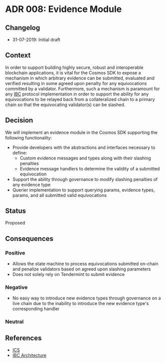 # ADR 008: Evidence Module

## Changelog

- 31-07-2019: Initial draft

## Context

In order to support building highly secure, robust and interoperable blockchain
applications, it is vital for the Cosmos SDK to expose a mechanism in which arbitrary
evidence can be submitted, evaluated and verified resulting in some agreed upon
penalty for any equivocations committed by a validator. Furthermore, such a
mechanism is paramount for any [IBC](https://github.com/cosmos/ics/blob/master/ibc/1_IBC_ARCHITECTURE.md)
protocol implementation in order to support the ability for any equivocations to
be relayed back from a collateralized chain to a primary chain so that the
equivocating validator(s) can be slashed.

## Decision

We will implement an evidence module in the Cosmos SDK supporting the following
functionality:

- Provide developers with the abstractions and interfaces necessary to define:
  - Custom evidence messages and types along with their slashing penalties
  - Evidence message handlers to determine the validity of a submitted equivocation
- Support the ability through governance to modify slashing penalties of any
evidence type
- Querier implementation to support querying params, evidence types, params, and
all submitted valid equivocations  

## Status

Proposed

## Consequences

### Positive

- Allows the state machine to process equivocations submitted on-chain and penalize
validators based on agreed upon slashing parameters
- Does not solely rely on Tendermint to submit evidence

### Negative

- No easy way to introduce new evidence types through governance on a live chain
due to the inability to introduce the new evidence type's corresponding handler

### Neutral

## References

- [ICS](https://github.com/cosmos/ics)
- [IBC Architecture](https://github.com/cosmos/ics/blob/master/ibc/1_IBC_ARCHITECTURE.md)
